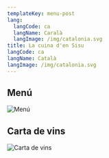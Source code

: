 ```yaml
---
templateKey: menu-post
lang:
  langCode: ca
  langName: Caralà
  langImage: /img/catalonia.svg
title: La cuina d'en Sisu
langCode: ca
langName: Català
langImage: /img/catalonia.svg
---
```

## Menú

![Menú](/img/menu.png)

## Carta de vins

![Carta de vins](/img/menu.png)